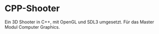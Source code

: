 # CPP-Shooter
Ein 3D Shooter in C++, mit OpenGL und SDL3 umgesetzt. Für das Master Modul Computer Graphics.
